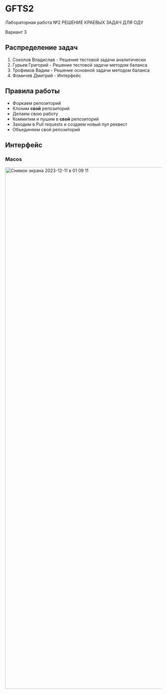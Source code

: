 # GFTS2
Лабораторная работа №2 РЕШЕНИЕ КРАЕВЫХ ЗАДАЧ ДЛЯ ОДУ

Вариант 3
## Распределение задач
1. Соколов Владислав - Решение тестовой задачи аналитически
2. Гурьев Григорий - Решение тестовой задачи методом баланса
3. Трофимов Вадим - Решение основной задачи методом баланса
4. Фомичев Дмитрий - Интерфейс 
## Правила работы
* Форкаем репозиторий
* Клоним **свой** репозиторий
* Делаем свою работу
* Коммитим и пушим в **свой** репозиторий
* Заходим в Pull requests и создаем новый пул реквест
* Объединяем свой репозиторий
## Интерфейс
### Macos
<img width="1680" alt="Снимок экрана 2023-12-11 в 01 09 11" src="https://github.com/Termtre/GFTS2/assets/95123992/0715d60b-41f5-4fa6-b1f6-097cdba2ed79">
